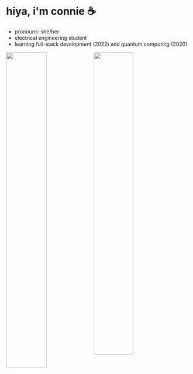 # hiya, i'm connie  ☕️

- pronouns: she/her
- electrical engineering student
- learning full-stack development (2022) and quantum computing (2020)

<img align='left' width="47%" src="https://github-readme-stats.vercel.app/api?username=conniepaula&show_icons=true&theme=dracula&hide=stars,">
<img align='left' width="46%" src="https://github-readme-stats.vercel.app/api/top-langs/?username=conniepaula&theme=dracula&layout=compact">

